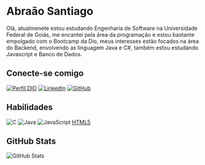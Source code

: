 # Abraão Santiago

Olá, atualmenete estou estudando Engenharia de Software na Universidade Federal de Goiás, me encantei pela área da programação e estou bastante empolgado com o Bootcamp da Dio, meus interesses estão focados na área do Backend, envolvendo as linguagem Java e C#, também estou estudando Javascript e Banco de Dados. 


## Conecte-se comigo

[![Perfil DIO](https://img.shields.io/badge/-Meu%20Perfil%20na%20DIO-000?style=for-the-badge)](https://web.dio.me/users/santiagoabraao17) 
[![LinkedIn](https://img.shields.io/badge/LinkedIn-000?style=for-the-badge&logo=linkedin&logoColor=fff)](https://www.linkedin.com/in/abra%C3%A3o-santiago-moreira-21a8091b8/)
[![GitHub](https://img.shields.io/badge/GitHub-000?style=for-the-badge&logo=github&logoColor=fff)](https://github.com/abraao8401)

## Habilidades

![C](https://img.shields.io/badge/C-000?style=for-the-badge&logo=c)
![Java](https://img.shields.io/badge/Java-000?style=for-the-badge&logo=java)
![JavaScript](https://img.shields.io/badge/JavaScript-000?style=for-the-badge&logo=javascript)
[HTML5](https://img.shields.io/badge/HTML5-000?style=for-the-badge&logo=html5)


## GitHub Stats

![GitHub Stats](https://github-readme-stats.vercel.app/api?username=abraao8401&theme=transparent&bg_color=000&border_color=30A3DC&show_icons=true&icon_color=30A3DC&title_color=E94D5F&text_color=FFF)

